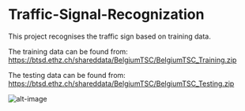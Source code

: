# Traffic-Signal-Recognization
This project recognises the traffic sign based on training data. 

The training data can be found from:
https://btsd.ethz.ch/shareddata/BelgiumTSC/BelgiumTSC_Training.zip

The testing data can be found from:
https://btsd.ethz.ch/shareddata/BelgiumTSC/BelgiumTSC_Testing.zip

![alt-image](https://github.com/sapanz/Traffic-Signal-Recognization/blob/master/Traffic_output.png)
